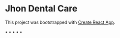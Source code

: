 # Jhon Dental Care

This project was bootstrapped with [Create React App](https://github.com/facebook/create-react-app).

•
•
•
•
•
